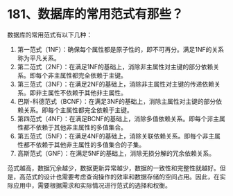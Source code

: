 # 181、数据库的常用范式有那些？

数据库的常用范式有以下几种：

1. 第一范式（1NF）：确保每个属性都是原子性的，即不可再分。满足1NF的关系称为平凡关系。
2. 第二范式（2NF）：在满足1NF的基础上，消除非主属性对主键的部分依赖关系。即每个非主属性都完全依赖于主键。
3. 第三范式（3NF）：在满足2NF的基础上，消除非主属性对主键的传递依赖关系。即非主属性不依赖于其他非主属性。
4. 巴斯-科德范式（BCNF）：在满足3NF的基础上，消除主属性对主键的部分依赖关系。即每个主属性都完全依赖于主键。
5. 第四范式（4NF）：在满足BCNF的基础上，消除多值依赖关系。即每个非主属性都不依赖于其他非主属性的多值集合。
6. 第五范式（5NF）：在满足4NF的基础上，消除关联依赖关系。即每个非主属性都不依赖于其他非主属性的多值集合的子集。
7. 高斯范式（GNF）：在满足5NF的基础上，消除无损分解的冗余依赖关系。

范式越高，数据冗余越少，数据更新异常越少，数据的一致性和完整性就越好。但是，高范式的设计也需要考虑查询操作的效率和数据存储的空间占用。因此，在实际应用中，需要根据需求和实际情况进行范式的选择和权衡。 
